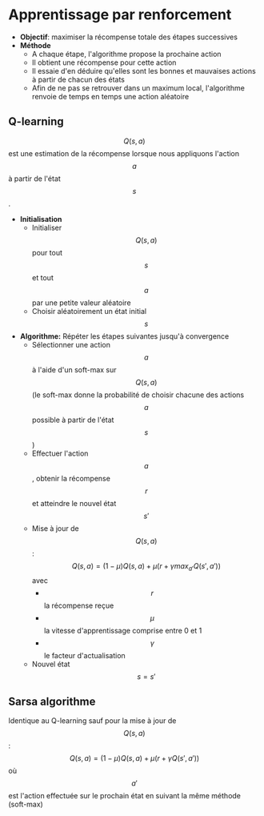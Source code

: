 # Apprentissage par renforcement

  - **Objectif**: maximiser la récompense totale des étapes successives
  - **Méthode**
	  - A chaque étape, l'algorithme propose la prochaine action
	  - Il obtient une récompense pour cette action
	  - Il essaie d'en déduire qu'elles sont les bonnes et mauvaises actions à partir de chacun des états
	  - Afin de ne pas se retrouver dans un maximum local, l'algorithme renvoie de temps en temps une action aléatoire

## Q-learning

$$Q(s,a)$$ est une estimation de la récompense lorsque nous appliquons l'action $$a$$ à partir de l'état $$s$$.

  - **Initialisation**
    - Initialiser $$Q(s,a)$$ pour tout $$s$$ et tout $$a$$ par une petite valeur aléatoire
    - Choisir aléatoirement un état initial $$s$$
  - **Algorithme:** Répéter les étapes suivantes jusqu'à convergence
    - Sélectionner une action $$a$$ à l'aide d'un soft-max sur $$Q(s,a)$$ (le soft-max donne la probabilité de choisir chacune des actions $$a$$ possible à partir de l'état $$s$$)
    - Effectuer l'action $$a$$, obtenir la récompense $$r$$ et atteindre le nouvel état $$s'$$
    - Mise à jour de $$Q(s,a)$$: $$Q(s,a) = (1-\mu) Q(s,a) + \mu (r + \gamma max_{a'} Q(s', a'))$$ avec 
      - $$r$$ la récompense reçue
      - $$\mu$$ la vitesse d'apprentissage comprise entre 0 et 1
      - $$\gamma$$ le facteur d'actualisation
    - Nouvel état $$s = s'$$

## Sarsa algorithme

Identique au Q-learning sauf pour la mise à jour de $$Q(s,a)$$: 
$$Q(s,a) = (1 - \mu) Q(s,a) + \mu (r + \gamma Q(s', a'))$$ où $$a'$$ est l'action effectuée sur le prochain état en suivant la même méthode (soft-max)

